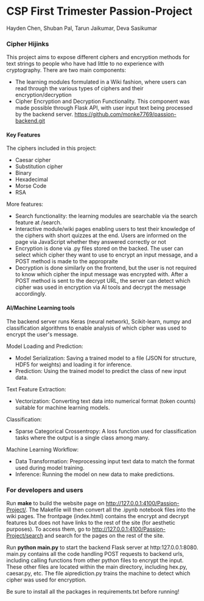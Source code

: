 # CSP First Trimester Passion-Project

Hayden Chen, Shuban Pal, Tarun Jaikumar, Deva Sasikumar

### Cipher Hijinks

This project aims to expose different ciphers and encryption methods for text strings to people who have had little to no experience with cryptography. There are two main components:
  - The learning modules formulated in a Wiki fashion, where users can read through the various types of ciphers and their encryption/decryption
  - Cipher Encryption and Decryption Functionality. This component was made possible through Flask API, with user input text being processed by the backend server. https://github.com/monke7769/passion-backend.git

#### Key Features 

The ciphers included in this project:
 - Caesar cipher
 - Substitution cipher
 - Binary
 - Hexadecimal
 - Morse Code
 - RSA

More features:
- Search functionality: the learning modules are searchable via the search feature at /search.
- Interactive module/wiki pages enabling users to test their knowledge of the ciphers with short quizzes at the end. Users are informed on the page via JavaScript whether they answered correctly or not
- Encryption is done via .py files stored on the backed. The user can select which cipher they want to use to encrypt an input message, and a POST method is made to the appropraite
- Decryption is done similarly on the frontend, but the user is not required to know which cipher the input message was encrypted with. After a POST method is sent to the decrypt URL, the server can detect which cipher was used in encryption via AI tools and decrypt the message accordingly.

#### AI/Machine Learning tools 

The backend server runs Keras (neural network), Scikit-learn, numpy and classification algorithms to enable analysis of which cipher was used to encrypt the user's message.

Model Loading and Prediction:
- Model Serialization: Saving a trained model to a file (JSON for structure, HDF5 for weights) and loading it for inference.
- Prediction: Using the trained model to predict the class of new input data.

Text Feature Extraction:
- Vectorization: Converting text data into numerical format (token counts) suitable for machine learning models.

Classification:
- Sparse Categorical Crossentropy: A loss function used for classification tasks where the output is a single class among many.

Machine Learning Workflow:
- Data Transformation: Preprocessing input text data to match the format used during model training.
- Inference: Running the model on new data to make predictions.

### For developers and users

Run **make** to build the website page on http://127.0.0.1:4100/Passion-Project/. The Makefile will then convert all the .ipynb notebook files into the wiki pages. The frontpage (index.html) contains the encrypt and decrypt features but does not have links to the rest of the site (for aesthetic purposes). To access them, go to http://127.0.0.1:4100/Passion-Project/search and search for the pages on the rest of the site.

Run **python main.py** to start the backend Flask server at http:127.0.0.1:8080. main.py contains all the code handling POST requests to backend urls, including calling functions from other python files to encrypt the input. These other files are located within the main directory, including hex.py, caesar.py, etc. The file aiprediction.py trains the machine to detect which cipher was used for encryption.

Be sure to install all the packages in requirements.txt before running!
